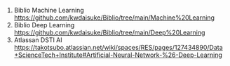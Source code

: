 1. Biblio Machine Learning https://github.com/kwdaisuke/Biblio/tree/main/Machine%20Learning
2. Biblio Deep Learning https://github.com/kwdaisuke/Biblio/tree/main/Deep%20Learning
3. Atlassan DSTI AI https://takotsubo.atlassian.net/wiki/spaces/RES/pages/127434890/Data+ScienceTech+Institute#Artificial-Neural-Network-%26-Deep-Learning
